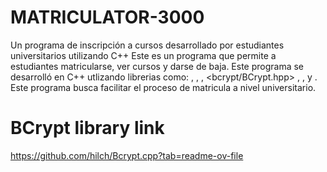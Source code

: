 # MATRICULATOR-3000
Un programa de inscripción a cursos desarrollado por estudiantes universitarios utilizando C++
Este es un programa que permite a estudiantes matricularse, ver cursos y darse de baja. Este programa se desarrolló en C++ utlizando librerias como: <iostream>, <vector>, <string>, <bcrypt/BCrypt.hpp> , <fstream> , <cstdio> y <cstdlib>. Este programa busca facilitar el proceso de matricula a nivel universitario. 

# BCrypt library link
https://github.com/hilch/Bcrypt.cpp?tab=readme-ov-file
